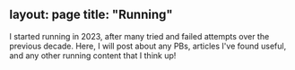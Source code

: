 layout: page
title: "Running"
---

I started running in 2023, after many tried and failed attempts over the previous decade. Here, I will post about any PBs, articles I've found useful, and any other running content that I think up!

